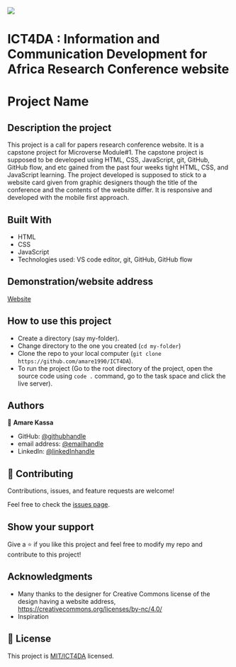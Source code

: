 ![](https://img.shields.io/badge/Microverse-blueviolet)

# ICT4DA : Information and Communication Development for Africa Research Conference website

# Project Name

## Description the project
This project is a call for papers research conference website. It is a capstone project for Microverse Module#1. The capstone project is supposed to be developed using HTML, CSS, JavaScript, git, GitHub, GitHub flow, and etc gained from the past four weeks tight HTML, CSS, and JavaScript learning. The project developed is supposed to stick to a website card given from graphic designers though the title of the conference and the contents of the website differ. It is responsive and developed with the mobile first approach.


## Built With

- HTML
- CSS
- JavaScript
- Technologies used: VS code editor, git, GitHub, GitHub flow



## Demonstration/website address

[Website]( https://sprightly-cucurucho-a7f5d4.netlify.app/)

## How to use this project

- Create a directory (say my-folder).
- Change directory to the one you created (`cd my-folder`)
- Clone the repo to your local computer (`git clone https://github.com/amare1990/ICT4DA`).
- To run the project (Go to the root directory of the project, open the source code using `code .` command, go to the task space and click the live server).


## Authors

👤 **Amare Kassa**

- GitHub: [@githubhandle](https://github.com/amare1990)
- email address: [@emailhandle](amaremek@gmail.com)
- LinkedIn: [@linkedInhandle](https://www.linkedin.com/in/amaremek/)

## 🤝 Contributing

Contributions, issues, and feature requests are welcome!

Feel free to check the [issues page](https://github.com/amare1990/ICT4DA/issues).

## Show your support

Give a ⭐️ if you like this project and feel free to modify my repo and contribute to this project!

## Acknowledgments

- Many thanks to the designer  for Creative Commons license of the design having a website address, https://creativecommons.org/licenses/by-nc/4.0/
- Inspiration

## 📝 License

This project is [MIT/ICT4DA](./LICENSE) licensed.
